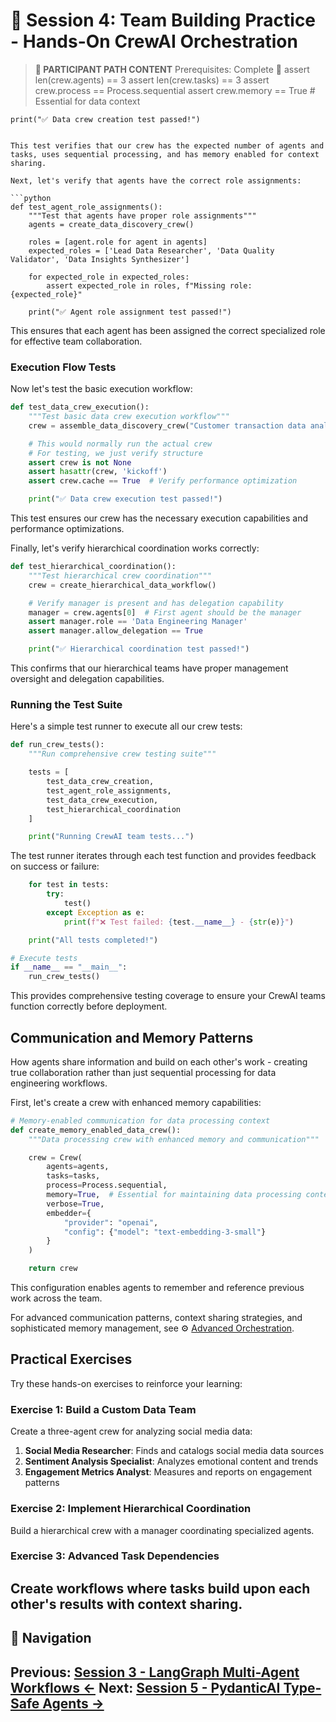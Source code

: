 # 📝 Session 4: Team Building Practice - Hands-On CrewAI Orchestration

> **📝 PARTICIPANT PATH CONTENT**
> Prerequisites: Complete 🎯 
    assert len(crew.agents) == 3
    assert len(crew.tasks) == 3
    assert crew.process == Process.sequential
    assert crew.memory == True  # Essential for data context

    print("✅ Data crew creation test passed!")
```

This test verifies that our crew has the expected number of agents and tasks, uses sequential processing, and has memory enabled for context sharing.

Next, let's verify that agents have the correct role assignments:

```python
def test_agent_role_assignments():
    """Test that agents have proper role assignments"""
    agents = create_data_discovery_crew()

    roles = [agent.role for agent in agents]
    expected_roles = ['Lead Data Researcher', 'Data Quality Validator', 'Data Insights Synthesizer']

    for expected_role in expected_roles:
        assert expected_role in roles, f"Missing role: {expected_role}"

    print("✅ Agent role assignment test passed!")
```

This ensures that each agent has been assigned the correct specialized role for effective team collaboration.

### Execution Flow Tests

Now let's test the basic execution workflow:

```python
def test_data_crew_execution():
    """Test basic data crew execution workflow"""
    crew = assemble_data_discovery_crew("Customer transaction data analysis")

    # This would normally run the actual crew
    # For testing, we just verify structure
    assert crew is not None
    assert hasattr(crew, 'kickoff')
    assert crew.cache == True  # Verify performance optimization

    print("✅ Data crew execution test passed!")
```

This test ensures our crew has the necessary execution capabilities and performance optimizations.

Finally, let's verify hierarchical coordination works correctly:

```python
def test_hierarchical_coordination():
    """Test hierarchical crew coordination"""
    crew = create_hierarchical_data_workflow()

    # Verify manager is present and has delegation capability
    manager = crew.agents[0]  # First agent should be the manager
    assert manager.role == 'Data Engineering Manager'
    assert manager.allow_delegation == True

    print("✅ Hierarchical coordination test passed!")
```

This confirms that our hierarchical teams have proper management oversight and delegation capabilities.

### Running the Test Suite

Here's a simple test runner to execute all our crew tests:

```python
def run_crew_tests():
    """Run comprehensive crew testing suite"""

    tests = [
        test_data_crew_creation,
        test_agent_role_assignments,
        test_data_crew_execution,
        test_hierarchical_coordination
    ]

    print("Running CrewAI team tests...")
```

The test runner iterates through each test function and provides feedback on success or failure:

```python
    for test in tests:
        try:
            test()
        except Exception as e:
            print(f"❌ Test failed: {test.__name__} - {str(e)}")

    print("All tests completed!")

# Execute tests
if __name__ == "__main__":
    run_crew_tests()
```

This provides comprehensive testing coverage to ensure your CrewAI teams function correctly before deployment.

## Communication and Memory Patterns

How agents share information and build on each other's work - creating true collaboration rather than just sequential processing for data engineering workflows.

First, let's create a crew with enhanced memory capabilities:

```python
# Memory-enabled communication for data processing context
def create_memory_enabled_data_crew():
    """Data processing crew with enhanced memory and communication"""

    crew = Crew(
        agents=agents,
        tasks=tasks,
        process=Process.sequential,
        memory=True,  # Essential for maintaining data processing context
        verbose=True,
        embedder={
            "provider": "openai",
            "config": {"model": "text-embedding-3-small"}
        }
    )

    return crew
```

This configuration enables agents to remember and reference previous work across the team.

For advanced communication patterns, context sharing strategies, and sophisticated memory management, see ⚙️ [Advanced Orchestration](Session4_Advanced_Orchestration.md).

## Practical Exercises

Try these hands-on exercises to reinforce your learning:

### Exercise 1: Build a Custom Data Team

Create a three-agent crew for analyzing social media data:

1. **Social Media Researcher**: Finds and catalogs social media data sources
2. **Sentiment Analysis Specialist**: Analyzes emotional content and trends
3. **Engagement Metrics Analyst**: Measures and reports on engagement patterns

### Exercise 2: Implement Hierarchical Coordination

Build a hierarchical crew with a manager coordinating specialized agents.

### Exercise 3: Advanced Task Dependencies

Create workflows where tasks build upon each other's results with context sharing.
---

## 🧭 Navigation

**Previous:** [Session 3 - LangGraph Multi-Agent Workflows ←](Session3_LangGraph_Multi_Agent_Workflows.md)
**Next:** [Session 5 - PydanticAI Type-Safe Agents →](Session5_PydanticAI_Type_Safe_Agents.md)
---
